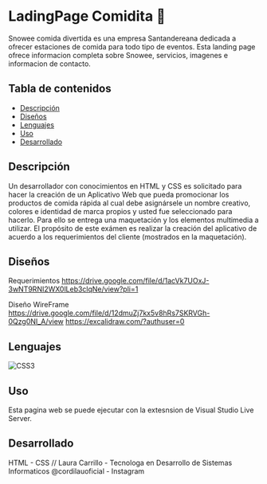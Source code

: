 # LadingPage Comidita  🥑

Snowee comida divertida es una empresa Santandereana dedicada a ofrecer estaciones de comida para todo tipo de eventos.
Esta landing page ofrece informacion completa sobre Snowee, servicios, imagenes e informacion de contacto.

## Tabla de contenidos

- [Descripción](#descripción)
- [Diseños](#diseños)
- [Lenguajes](#lenguajes)
- [Uso](#uso)
- [Desarrollado](#Desarrollado)


## Descripción

Un desarrollador con conocimientos en HTML y CSS es solicitado para hacer la creación de un Aplicativo Web que pueda promocionar los productos de comida rápida al cual debe asignársele un nombre creativo, colores e identidad de marca propios y usted fue seleccionado para hacerlo. Para ello se entrega una maquetación y los elementos multimedia a utilizar. El propósito de este exámen es realizar la creación del aplicativo de acuerdo a los requerimientos del cliente (mostrados en la maquetación).


## Diseños

Requerimientos
https://drive.google.com/file/d/1acVk7UOxJ-3wNT9RNI2WX0lLeb3clqNe/view?pli=1

Diseño WireFrame
https://drive.google.com/file/d/12dmuZj7kx5v8hRs7SKRVGh-0Qzg0NI_A/view
https://excalidraw.com/?authuser=0


## Lenguajes


![CSS3](https://img.shields.io/badge/css3-%231572B6.svg?style=for-the-badge&logo=css3&logoColor=white)



## Uso

Esta pagina web se puede ejecutar con la extesnsion de Visual Studio Live Server.


## Desarrollado 

HTML - CSS //
Laura Carrillo - Tecnologa en Desarrollo de Sistemas Informaticos
@cordilauoficial - Instagram 
